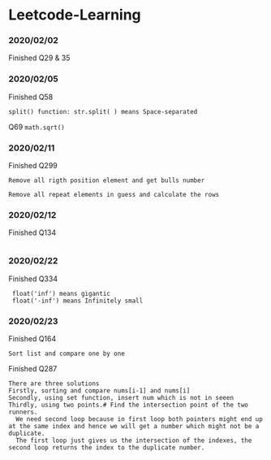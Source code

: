# Leetcode-Learning
### 2020/02/02
Finished Q29 & 35

### 2020/02/05
Finished Q58
```
split() function: str.split( ) means Space-separated
```
Q69 ```math.sqrt()```

### 2020/02/11
Finished Q299
```
Remove all rigth position element and get bulls number

Remove all repeat elements in guess and calculate the rows
```
### 2020/02/12
Finished Q134
```
```

### 2020/02/22
Finished Q334
```
 float('inf') means gigantic
 float('-inf') means Infinitely small
```

### 2020/02/23
Finished Q164
```
Sort list and compare one by one
```

Finished Q287
```
There are three solutions
Firstly, sorting and compare nums[i-1] and nums[i]
Secondly, using set function, insert num which is not in seeen
Thirdly, using two points.# Find the intersection point of the two runners.
  We need second loop because in first loop both pointers might end up at the same index and hence we will get a number which might not be a duplicate. 
  The first loop just gives us the intersection of the indexes, the second loop returns the index to the duplicate number.
```
